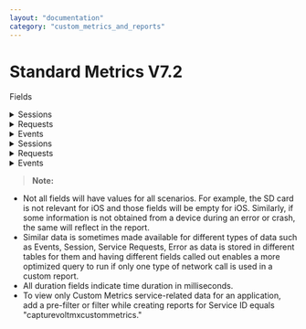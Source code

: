 ```yaml
---
layout: "documentation"
category: "custom_metrics_and_reports"
---
```

                            
Standard Metrics V7.2
=====================

Fields

   
<details close markdown="block"><summary>Sessions</summary>
    
    1.  Session Application Name - Name of the application.
    2.  Session Application Type - The type of the application. For example, Native and SPA.
    3.  Session Channel - The type of application channel. For example, Mobile and Tablet.
    4.  Session Device Model - The model type of client device.
    5.  Session DeviceID - Unique ID of the device for the application.
    6.  Session Volt MX User ID - User ID of the end user using the app. Value has to be set using the setUserID API in the application.
    7.  Session OS Version - The OS Version of the client device.
    8.  Session Platform - Application platform. For example, iOS and Android.
    9.  Session City - Obtained from IP for geolocation mapping. This field is not populated if this detail cannot be resolved from the IP address.
    10.  Session Country - Obtained from IP for geolocation mapping. This field is not populated if this detail cannot be resolved from the IP address.
    11.  Session Region - Obtained from IP for geolocation mapping. This field is not populated if this detail cannot be resolved from the IP address.
    12.  Session Zip - Obtained from IP for geolocation mapping. This field is not populated if this detail cannot be resolved from the IP address.
    13.  Session TimeStamp\_Local – Timestamp of the session in the local time zone. The local time zone is set in the user’s profile in Volt MX Foundry console.
    14.  Session TimeStamp\_UTC – Timestamp of the session init in UTC.
    15.  Session Error Message
    16.  Session Error Stack Trace – Stack trace of error. Applicable for event types Error/Crash if the same is available for the type of error/Crash.
    17.  Session Volt MX Foundry (Foundry) app name – application name provided on creation of an app in Volt MX Foundry console.
    18.  Session Volt MX Foundry (Foundry) app guid – application guid generated on the creation of an app in Volt MX Foundry console.
    19.  Session Remote IP
    20.  Session Integration service version header – Version of the integration service requested by application in the service request header.
    21.  Session Integration service version – Version of the integration service served by the application server for a service request.
    22.  Session SDK Type - If an app is built using Volt MX Foundry SDK this will indicate the type of SDK such as iOS and PhoneGap.
    23.  Session SDK Version - Version of the Volt MX Foundry SDK used in the client binary.
    24.  Session Service Group - Integration service name of the service request for applications defined from Volt MX Foundry console.
    25.  Session User Agent - User agent of the client device from a network call.    
</details>

<details close markdown="block"><summary>Requests</summary>    
    1.  Request Application Name - Name of the application.
    2.  Request Application Type - The type of the application. For example, Native and SPA.
    3.  Request Channel - The type of application channel. For example, Mobile and Tablet.
    4.  Request Device Model - The model type of client device.
    5.  Request DeviceID - Unique ID of the device for the application.
    6.  Request OS Version - The OS version of the client device.
    7.  Request Platform - Application platform. For example, iOS and Android.
    8.  Request Service ID
    9.  Request TimeStamp\_Local – Timestamp of the request in the local time zone. The local time zone is set in the user’s profile in Volt MX Foundry console.
    10.  Request TimeStamp\_UTC – Timestamp of the request in UTC.
    11.  Request City - Obtained from IP for geolocation mapping. This field is not populated if this detail cannot be resolved from the IP address.
    12.  Request Country - Obtained from IP for geolocation mapping. This field is not populated if this detail cannot be resolved from the IP address.
    13.  Request Region - Obtained from IP for geolocation mapping. This field is not populated if this detail cannot be resolved from the IP address.
    14.  Request Zip - Obtained from IP for geolocation mapping. This field is not populated if this detail cannot be resolved from the IP address.
    15.  Request Error Message – Contains any request message that is added by platform code or app developer to provide more info on error events.
    16.  Request Error Stack Trace – Stack trace of error. Applicable for event types Error/Crash if the same is available for the type of error/Crash.
    17.  Request SDK Type - If an app is built using Volt MX Foundry SDK this will indicate the type of SDK such as iOS and PhoneGap.
    18.  Request SDK Version - Version of the Volt MX Foundry SDK used in the client binary.
    19.  Request Volt MX Foundry (Foundry) app name– application name provided on creation of an app in Volt MX Foundry console.
    20.  Request Volt MX Foundry (Foundry) app guid – application guid generated on the creation of an app in Volt MX Foundry console.
    21.  Request Service Group - Integration service name of the service request for applications defined from Volt MX Foundry console.
    22.  Request FormID
    23.  Request Integration service version header – Version of the integration service requested by application in the service request header.
    24.  Request Integration service version – Version of the integration service served by the application server for a service request.
    25.  Request Object name – Name of the object that is mapped in the service request. Applicable for services with object mapping.
    26.  Request Object method – Type of the object method. For example, PUT and POST. Applicable for services with object mapping.
    27.  Request Volt MX User ID - User ID of the end user using the app. Value has to be set using the setUserID API in the application.
    28.  Request Remote IP
    29.  Request User Agent - User agent of the client device a network call.    
</details>

<details close markdown="block"><summary>Events</summary>    
    1.  Event Application Name - Name of the application.
    2.  Event Application Type - The type of the application. For example, Native and SPA.
    3.  Event Channel - The type of application channel. For example, Mobile and Tablet.
    4.  Event Platform - Application platform. For example, iOS and Android.
    5.  Event Device Model - The model type of client device.
    6.  Event User ID- Unique ID of the user.
    7.  Event DeviceID - Unique ID of the device for the application.
    8.  Event User Agent - User agent of the client device from a network call.
    9.  Event Application Version - Version of the application.
    10.  Event Plugin Version IDE - Plugin versions of Volt MX Iris Enterprise used for building the app. This will be populated only for Crash event type.
    11.  Event Plugin Version Platform - Plugin version of the platform (such as iOS plugin) used for building the app. This will be populated only for Crash event type.
    12.  Event SDK Type - If an app is built using Volt MX Foundry SDK this will indicate the type of SDK such as iOS and PhoneGap.
    13.  Event SDK Version - Version of the Volt MX Foundry SDK used in the client binary.
    14.  Event Type - Type of application event. For example, FormEntry and Gesture.
    15.  Event Sub Type - Event sub type of application event. Meaning of subtype depends on the event type. For FormEntry event subtype denotes form entered. For Gesture, it denotes the type of Gesture such as a double-click.
    16.  Event Form ID - Form ID of the form where the application event occurred.
    17.  Event Widget ID - Widget Id of the widget where the application event was triggered. Not applicable for events that do not involve a widget such as FormEntry and FormExit.
    18.  Event Flow Tag - Optional parameter that can be set by the developer via an API call to identify a flow. Helps in easy identification for data analysis.
    19.  Event Error Code - Error code if the event type is error and Exception code if the event type is an exception.
    20.  Event Error Message – Contains any event message that is added by platform code or app developer to provide more info on error events.
    21.  Event Error Crash Report – Crash Report from the device for event type Crash. Data is not symbolicated.
    22.  Event Custom Error Message – Contains any custom message that is added by platform code or app developer to provide more info on error events.
    23.  Event Error File – Application code file where the error occurred. Applicable for event types Error/Exception if the same is available for the type of error/exception.
    24.  Event Error Method – Application function call where the error occurred. Applicable for event types Error/Exception if the same is available for the type of error/exception.
    25.  Event Error Stack Trace – Stack trace of error. Applicable for event types Error/Crash if the same is available for the type of error/Crash.
    26.  Event Error Type – Type of error. For example, Error, Exception, and Crash.
    27.  Event Is Error – true if the event type is error/crash and false if the event type is an exception. Not applicable for other event types.
    28.  Event Response Status Code – Output status of the service response from the Volt MX Foundry server.
    29.  Event Meta Data – Any metadata sent as part of the events data. Typically this is applicable for event type error, exception, crash, and custom.
    30.  Event TimeStamp\_Local - Timestamp when the service request was received in the timestamp set in a user's profile in the manage cloud portal.
    31.  Event TimeStamp\_UTC - Timestamp of request in UTC.
    32.  Event Network Type - Mobile Network vs WiFi (networktype) - indicates the type of network during the time of the crash. Valid values are `mobilenetwork` and `WiFi`.    
</details>

<details close markdown="block"><summary>Sessions</summary>    
    1.  Session HTTP Response Code
    2.  Session Response Status Code
    3.  Session Session Key
    4.  Session Total Duration
</details>

<details close markdown="block"><summary>Requests</summary>    
    1.  Request HTTP Response Code – HTTP code of the service response obtained by the device.
    2.  Request Response Status Code – Output status of the service response from the Volt MX Foundry server.
    3.  Request Session Key – Unique session identifier for application session data from session init call.
    4.  Request Total Duration \- Total time spent in Volt MX app services server for the service call, from the time request was received by the server until the response was sent back to the device. Total duration is equal to the sum of all the duration fields.
    5.  Request Internal Duration - Time spent by the service call in Volt MX App Services for internal processing.
    6.  Request PostProcessor Duration - Time spent by the service call in Volt MX app services in custom post-processing logic in the service.
    7.  Request PreProcessor Duration - Time spent by the service call in Volt MX app services in custom pre-processing logic in the service.
    8.  Request Parse Duration - Time spent by the service call in Volt MX app services in parsing the response from an external source.
    9.  Request External Duration - Time spent by the service call in Volt MX App Services for an external call from Volt MX Server to the backend.
    10.  Request Total Duration - Total time spent in Volt MX app services server for the service call, from the time request was received by the server until the response was sent back to the device. Total duration is equal to the sum of all the duration fields.
    11.  Request Response Status Code
    12.  Request HTTP Response Code – HTTP code of the service response obtained by the device.
    13.  Request Object mapping duration (request) – Time taken to map the object detail into service request by Volt MX app services.
    14.  Request Object mapping duration (response) – Time taken to map the object detail into service response by Volt MX app services.
    15.  Request Request\_Key
    16.  Request session\_key    
</details>

<details close markdown="block"><summary>Events</summary>    
    1.  Event Error Line – Line number in application code file where the error occurred. Applicable for event types error/exception.
    2.  Event HTTP Response Code – HTTP code of the service response obtained by the device.
    3.  Event Response Time – Response time as viewed by the client device. That is the time since the service request is sent from device to server and response obtained back in the device.
    4.  Event Session Key - Unique session identifier for the session in which the application event occurred.
    5.  Event Request Key
    6.  Event Disk Memory Free - indicate free memory in the internal disk in MB.
    7.  Event Disk Memory Total - indicates total memory in the internal disk in MB.
    8.  Event Sd Memory Free - indicates free memory available in SD card in MB.
    9.  Event Sd Memory Total - indicates battery level during the time of the crash. This will be a number indicator % available of battery.
    10.  Event Battery Charge Level - indicates battery level during the time of the crash. This will be a number indicator % available of battery.
    11.  Event Memory Usage – RAM - indicates the memory used when the app crashes.
    12.  Event CPU Usage - indicates the % of CPU being used at the time of the crash.
    13.  Event Form Duration - The amount of time spent in a particular Form in milliseconds.
</details>    

> **Note:**  
*   Not all fields will have values for all scenarios. For example, the SD card is not relevant for iOS and those fields will be empty for iOS. Similarly, if some information is not obtained from a device during an error or crash, the same will reflect in the report.  
*   Similar data is sometimes made available for different types of data such as Events, Session, Service Requests, Error as data is stored in different tables for them and having different fields called out enables a more optimized query to run if only one type of network call is used in a custom report.  
*   All duration fields indicate time duration in milliseconds. 
*   To view only Custom Metrics service-related data for an application, add a pre-filter or filter while creating reports for Service ID equals "capturevoltmxcustommetrics."  



